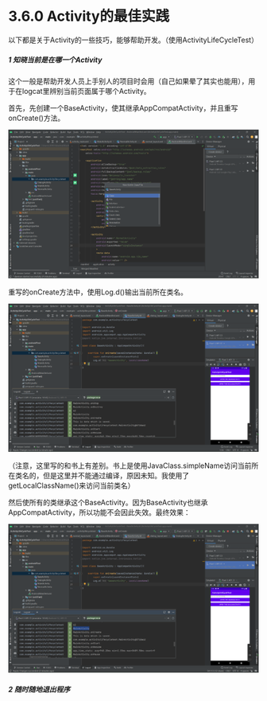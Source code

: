 # 3.6.0 Activity的最佳实践

以下都是关于Activity的一些技巧，能够帮助开发。（使用ActivityLifeCycleTest）

##### 1 知晓当前是在哪一个Activity

这个一般是帮助开发人员上手别人的项目时会用（自己如果晕了其实也能用），用于在logcat里辨别当前页面属于哪个Activity。

首先，先创建一个BaseActivity，使其继承AppCompatActivity，并且重写onCreate()方法。

![1667395553768](image/3.6.0Activity的最佳实践/1667395553768.png)

重写的onCreate方法中，使用Log.d()输出当前所在类名。

![1667397083082](image/3.6.0Activity的最佳实践/1667397083082.png)

（注意，这里写的和书上有差别。书上是使用JavaClass.simpleName访问当前所在类名的，但是这里并不能通过编译，原因未知。我使用了getLocalClassName()来访问当前类名）

然后使所有的类继承这个BaseActivity。因为BaseActivity也继承AppCompatActivity，所以功能不会因此失效。最终效果：

![1667397169490](image/3.6.0Activity的最佳实践/1667397169490.png)

##### 2 随时随地退出程序
